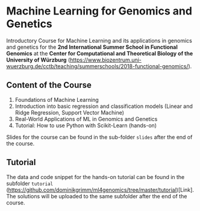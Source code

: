 # Machine Learning for Genomics and Genetics

Introductory Course for Machine Learning and its applications in genomics and genetics for the **2nd International Summer School in Functional Genomics** at the **Center for Computational and Theoretical Biology of the University of Würzburg** (https://www.biozentrum.uni-wuerzburg.de/cctb/teaching/summerschools/2018-functional-genomics/).

## Content of the Course

1. Foundations of Machine Learning
2. Introduction into basic regression and classification models (Linear and Ridge Regression, Support Vector Machine)
3. Real-World Applications of ML in Genomics and Genetics
4. Tutorial: How to use Python with Scikit-Learn (hands-on)

Slides for the course can be found in the sub-folder `slides` after the end of the course.

## Tutorial

The data and code snippet for the hands-on tutorial can be found in the subfolder `tutorial` (https://github.com/dominikgrimm/ml4genomics/tree/master/tutorial)[Link].  
The solutions will be uploaded to the same subfolder after the end of the course.
